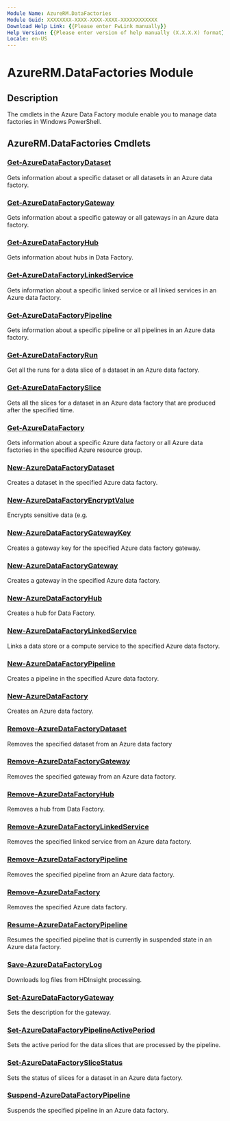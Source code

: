 ```yaml
---
Module Name: AzureRM.DataFactories
Module Guid: XXXXXXXX-XXXX-XXXX-XXXX-XXXXXXXXXXXX
Download Help Link: {{Please enter FwLink manually}}
Help Version: {{Please enter version of help manually (X.X.X.X) format}}
Locale: en-US
---
```


# AzureRM.DataFactories Module
## Description
The cmdlets in the Azure Data Factory module enable you to manage data factories in Windows PowerShell.

## AzureRM.DataFactories Cmdlets
### [Get-AzureDataFactoryDataset](.\Get-AzureDataFactoryDataset.md)
Gets information about a specific dataset or all datasets in an Azure data factory.


### [Get-AzureDataFactoryGateway](.\Get-AzureDataFactoryGateway.md)
Gets information about a specific gateway or all gateways in an Azure data factory.


### [Get-AzureDataFactoryHub](.\Get-AzureDataFactoryHub.md)
Gets information about hubs in Data Factory.


### [Get-AzureDataFactoryLinkedService](.\Get-AzureDataFactoryLinkedService.md)
Gets information about a specific linked service or all linked services in an Azure data factory.


### [Get-AzureDataFactoryPipeline](.\Get-AzureDataFactoryPipeline.md)
Gets information about a specific pipeline or all pipelines in an Azure data factory.


### [Get-AzureDataFactoryRun](.\Get-AzureDataFactoryRun.md)
Get all the runs for a data slice of a dataset in an Azure data factory.


### [Get-AzureDataFactorySlice](.\Get-AzureDataFactorySlice.md)
Gets all the slices for a dataset in an Azure data factory that are produced after the specified time.


### [Get-AzureDataFactory](.\Get-AzureDataFactory.md)
Gets information about a specific Azure data factory or all Azure data factories in the specified Azure resource group.


### [New-AzureDataFactoryDataset](.\New-AzureDataFactoryDataset.md)
Creates a dataset in the specified Azure data factory.


### [New-AzureDataFactoryEncryptValue](.\New-AzureDataFactoryEncryptValue.md)
Encrypts sensitive data (e.g.


### [New-AzureDataFactoryGatewayKey](.\New-AzureDataFactoryGatewayKey.md)
Creates a gateway key for the specified Azure data factory gateway.


### [New-AzureDataFactoryGateway](.\New-AzureDataFactoryGateway.md)
Creates a gateway in the specified Azure data factory.


### [New-AzureDataFactoryHub](.\New-AzureDataFactoryHub.md)
Creates a hub for Data Factory.


### [New-AzureDataFactoryLinkedService](.\New-AzureDataFactoryLinkedService.md)
Links a data store or a compute service to the specified Azure data factory.


### [New-AzureDataFactoryPipeline](.\New-AzureDataFactoryPipeline.md)
Creates a pipeline in the specified Azure data factory.


### [New-AzureDataFactory](.\New-AzureDataFactory.md)
Creates an Azure data factory.


### [Remove-AzureDataFactoryDataset](.\Remove-AzureDataFactoryDataset.md)
Removes the specified dataset from an Azure data factory


### [Remove-AzureDataFactoryGateway](.\Remove-AzureDataFactoryGateway.md)
Removes the specified gateway from an Azure data factory.


### [Remove-AzureDataFactoryHub](.\Remove-AzureDataFactoryHub.md)
Removes a hub from Data Factory.


### [Remove-AzureDataFactoryLinkedService](.\Remove-AzureDataFactoryLinkedService.md)
Removes the specified linked service from an Azure data factory.


### [Remove-AzureDataFactoryPipeline](.\Remove-AzureDataFactoryPipeline.md)
Removes the specified pipeline from an Azure data factory.


### [Remove-AzureDataFactory](.\Remove-AzureDataFactory.md)
Removes the specified Azure data factory.


### [Resume-AzureDataFactoryPipeline](.\Resume-AzureDataFactoryPipeline.md)
Resumes the specified pipeline that is currently in suspended state in an Azure data factory.


### [Save-AzureDataFactoryLog](.\Save-AzureDataFactoryLog.md)
Downloads log files from HDInsight processing.


### [Set-AzureDataFactoryGateway](.\Set-AzureDataFactoryGateway.md)
Sets the description for the gateway.


### [Set-AzureDataFactoryPipelineActivePeriod](.\Set-AzureDataFactoryPipelineActivePeriod.md)
Sets the active period for the data slices that are processed by the pipeline.


### [Set-AzureDataFactorySliceStatus](.\Set-AzureDataFactorySliceStatus.md)
Sets the status of slices for a dataset in an Azure data factory.


### [Suspend-AzureDataFactoryPipeline](.\Suspend-AzureDataFactoryPipeline.md)
Suspends the specified pipeline in an Azure data factory.



